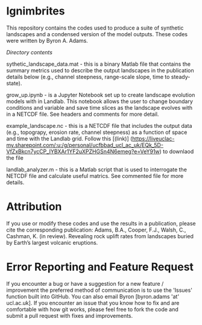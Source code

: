 # Ignimbrites
This repository contains the codes used to produce a suite of synthetic landscapes and a condensed version of the model outputs. These codes were written by Byron A. Adams. 

*Directory contents*

sythetic_landscape_data.mat - this is a binary Matlab file that contains the summary metrics used to describe the output landscapes in the publication details below (e.g., channel steepness, range-scale slope, time to steady-state).
  
grow_up.ipynb - is a Jupyter Notebook set up to create landscape evolution models with in Landlab. This notebook allows the user to change boundary conditions and variable and save time slices as the landscape evolves with in a NETCDF file. See headers and comments for more detail.
  
example_landscape.nc - this is a NETCDF file that includes the output data (e.g., topograpy, erosion rate, channel steepness) as a function of space and time with the Landlab grid. Follow this [(link)] (https://liveuclac-my.sharepoint.com/:u:/g/personal/ucfbbad_ucl_ac_uk/EQk_5D-VfZxBkcn7ycCP_IYBXAr1YF2uXPZHGSn4N6emeg?e=VeY91w) to downlaod the file 

landlab_analyzer.m - this is a Matlab script that is used to interrogate the NETCDF file and calculate useful matrics. See commented file for more details.
  
# Attribution
If you use or modify these codes and use the results in a publication, please cite the corresponding publication: Adams, B.A., Cooper, F.J., Walsh, C., Cashman, K. (in review). Revealing rock uplift rates from landscapes buried by Earth’s largest volcanic eruptions.

# Error Reporting and Feature Request
If you encounter a bug or have a suggestion for a new feature / improvement the preferred method of communication is to use the 'Issues' function built into GitHub. You can also email Byron [byron.adams 'at' ucl.ac.uk]. If you encounter an issue that you know how to fix and are comfortable with how git works, please feel free to fork the code and submit a pull request with fixes and improvements.
